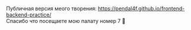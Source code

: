 Публичная версия меого творения: https://pendal4f.github.io/frontend-backend-practice/<br>
Спасибо что посещаете мою палату номер 7 🛌
